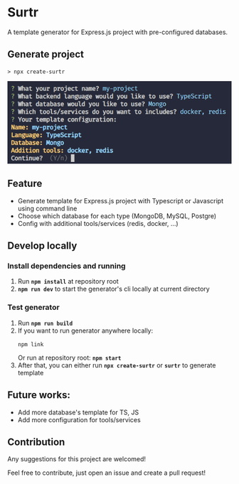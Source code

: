 # Surtr

A template generator for Express.js project with pre-configured databases.

## Generate project

```shell
> npx create-surtr
```

![example-cmd](/assets/example-cmd.png)

## Feature

-   Generate template for Express.js project with Typescript or Javascript using command line
-   Choose which database for each type (MongoDB, MySQL, Postgre)
-   Config with additional tools/services (redis, docker, ...)

## Develop locally

### Install dependencies and running

1. Run **`npm install`** at repository root
2. **`npm run dev`** to start the generator's cli locally at current directory

### Test generator

1. Run **`npm run build`**
2. If you want to run generator anywhere locally:
    ```shell
    npm link
    ```
    Or run at repository root: **`npm start`**
3. After that, you can either run **`npx create-surtr`** or **`surtr`** to generate template

## Future works:

-   Add more database's template for TS, JS
-   Add more configuration for tools/services

## Contribution

Any suggestions for this project are welcomed!

Feel free to contribute, just open an issue and create a pull request!
